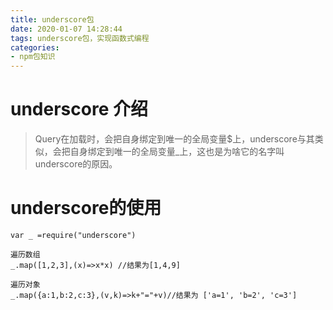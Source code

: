 ```yaml
---
title: underscore包
date: 2020-01-07 14:28:44
tags: underscore包，实现函数式编程
categories: 
- npm包知识
---
```


# underscore 介绍
> Query在加载时，会把自身绑定到唯一的全局变量$上，underscore与其类似，会把自身绑定到唯一的全局变量_上，这也是为啥它的名字叫underscore的原因。
# underscore的使用
```
var _ =require("underscore")

遍历数组
_.map([1,2,3],(x)=>x*x) //结果为[1,4,9]

遍历对象
_.map({a:1,b:2,c:3},(v,k)=>k+"="+v)//结果为 ['a=1', 'b=2', 'c=3']


```



